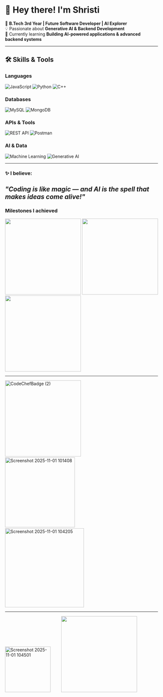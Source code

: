# 👋 Hey there! I'm **Shristi**  

🚀 **B.Tech 3rd Year | Future Software Developer | AI Explorer**  
💡 Passionate about **Generative AI & Backend Development**  
🌱 Currently learning **Building AI-powered applications & advanced backend systems**  

---

## **🛠️ Skills & Tools**

### **Languages**
![JavaScript](https://img.shields.io/badge/JavaScript-F7DF1E?style=for-the-badge&logo=javascript&logoColor=black)
![Python](https://img.shields.io/badge/Python-3776AB?style=for-the-badge&logo=python&logoColor=white)
![C++](https://img.shields.io/badge/C++-00599C?style=for-the-badge&logo=cplusplus&logoColor=white)

### **Databases**
![MySQL](https://img.shields.io/badge/MySQL-4479A1?style=for-the-badge&logo=mysql&logoColor=white)
![MongoDB](https://img.shields.io/badge/MongoDB-47A248?style=for-the-badge&logo=mongodb&logoColor=white)

### **APIs & Tools**
![REST API](https://img.shields.io/badge/REST-02569B?style=for-the-badge&logo=rest&logoColor=white)
![Postman](https://img.shields.io/badge/Postman-FF6C37?style=for-the-badge&logo=postman&logoColor=white)

### **AI & Data**
![Machine Learning](https://img.shields.io/badge/Machine%20Learning-102230?style=for-the-badge&logo=tensorflow&logoColor=orange)
![Generative AI](https://img.shields.io/badge/Generative%20AI-FF4088?style=for-the-badge&logo=openai&logoColor=white)

---



### **✨ I believe:** 
*"Coding is like magic — and AI is the spell that makes ideas come alive!"* 
---
### **Milestones I achieved**
<img src="https://github.com/user-attachments/assets/b368e301-6971-4540-bb92-e39c7bdc21f8" width="250"/>
<img src="https://github.com/user-attachments/assets/d171b21d-8d8d-4613-9a5e-df22e88acef3" width="250"/>
<img src="https://github.com/user-attachments/assets/d2a23a83-0e8c-453d-909e-f602100ce0d7" width="250"/>


---

<img width="250" alt="CodeChefBadge (2)" src="https://github.com/user-attachments/assets/cb7105c6-9847-4797-94a1-310497d5bac1" />
&nbsp;&nbsp;&nbsp;
&nbsp;&nbsp;&nbsp;
<img width="230" alt="Screenshot 2025-11-01 101408" src="https://github.com/user-attachments/assets/f1ac39e3-6907-4099-b3d2-3c04ce38481f" />
&nbsp;&nbsp;&nbsp;
&nbsp;&nbsp;&nbsp;
<img width="260" alt="Screenshot 2025-11-01 104205" src="https://github.com/user-attachments/assets/f80a38af-4d35-4187-b900-559fbb8997bd" />

---
<img width="150" alt="Screenshot 2025-11-01 104501" src="https://github.com/user-attachments/assets/f0a6d638-0244-49e3-987a-740edf198eab" />
&nbsp;&nbsp;&nbsp;
&nbsp;&nbsp;&nbsp;






<img src="https://github.com/user-attachments/assets/82c730e2-88c6-4fc4-8f54-36bfdaf14535" width="250"/>
 









